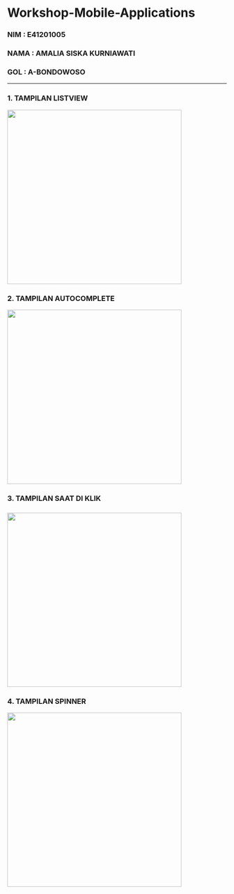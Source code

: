 # Workshop-Mobile-Applications

<h3>NIM   : E41201005</h3>

<h3>NAMA  : AMALIA SISKA KURNIAWATI</h3>

<h3>GOL   : A-BONDOWOSO</h3>

<hr>

<h3>1. TAMPILAN LISTVIEW</h3>

<img src="https://user-images.githubusercontent.com/76760289/136337378-97d14ec7-71e1-4702-bdd5-bd1a714c3b18.jpeg" width="400px">


<h3>2. TAMPILAN AUTOCOMPLETE</h3>

<img src="https://user-images.githubusercontent.com/76760289/136337930-ec6bbe30-1768-45da-804f-5a7c61724895.jpeg" width="400px">


<h3>3. TAMPILAN SAAT DI KLIK<h3>

<img src="https://user-images.githubusercontent.com/76760289/136337805-bab48689-bfc0-4ca6-8bbe-65dcc2cbfb0e.jpeg" width="400px">


<h3>4. TAMPILAN SPINNER</h3>

<img src="https://user-images.githubusercontent.com/76760289/136337973-add65309-0f1f-4e20-a7be-de72a41c5d46.jpeg" width="400px">




